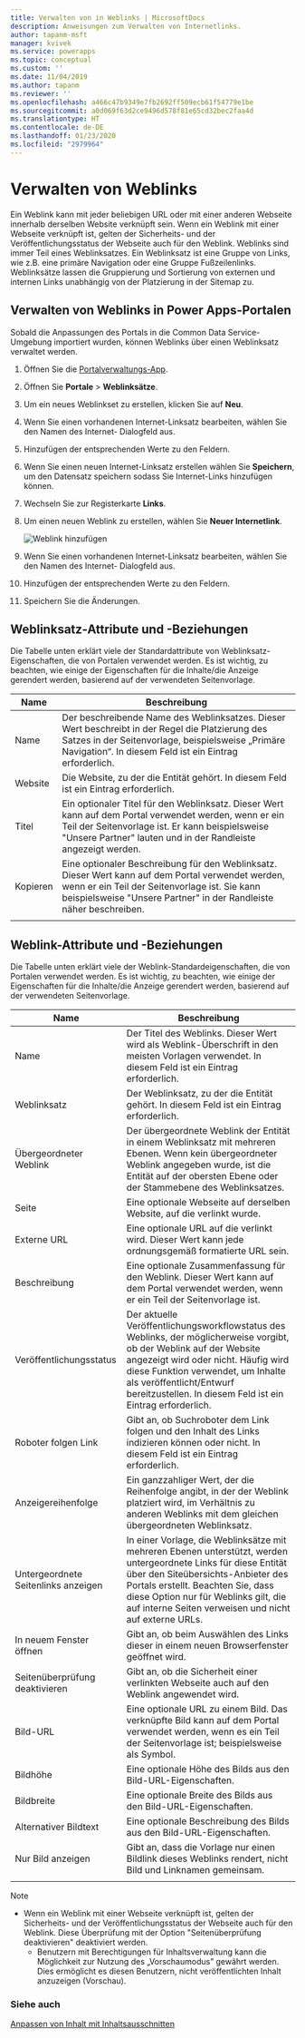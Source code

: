```yaml
---
title: Verwalten von in Weblinks | MicrosoftDocs
description: Anweisungen zum Verwalten von Internetlinks.
author: tapanm-msft
manager: kvivek
ms.service: powerapps
ms.topic: conceptual
ms.custom: ''
ms.date: 11/04/2019
ms.author: tapanm
ms.reviewer: ''
ms.openlocfilehash: a466c47b9349e7fb2692ff509ecb61f54779e1be
ms.sourcegitcommit: a0d069f63d2ce9496d578f81e65cd32bec2faa4d
ms.translationtype: HT
ms.contentlocale: de-DE
ms.lasthandoff: 01/23/2020
ms.locfileid: "2979964"
---
```

# <a name="manage-web-links"></a>Verwalten von Weblinks

Ein Weblink kann mit jeder beliebigen URL oder mit einer anderen Webseite innerhalb derselben Website verknüpft sein. Wenn ein Weblink mit einer Webseite verknüpft ist, gelten der Sicherheits- und der Veröffentlichungsstatus der Webseite auch für den Weblink. Weblinks sind immer Teil eines Weblinksatzes. Ein Weblinksatz ist eine Gruppe von Links, wie z.B. eine primäre Navigation oder eine Gruppe Fußzeilenlinks. Weblinksätze lassen die Gruppierung und Sortierung von externen und internen Links unabhängig von der Platzierung in der Sitemap zu.

## <a name="manage-web-links-in-power-apps-portals"></a>Verwalten von Weblinks in Power Apps-Portalen

Sobald die Anpassungen des Portals in die Common Data Service-Umgebung importiert wurden, können Weblinks über einen Weblinksatz verwaltet werden.

1. Öffnen Sie die [Portalverwaltungs-App](configure-portal.md).

2. Öffnen Sie **Portale** > **Weblinksätze**.

3. Um ein neues Weblinkset zu erstellen, klicken Sie auf **Neu**.

4. Wenn Sie einen vorhandenen Internet-Linksatz bearbeiten, wählen Sie den Namen des Internet- Dialogfeld aus.

5. Hinzufügen der entsprechenden Werte zu den Feldern.

6. Wenn Sie einen neuen Internet-Linksatz erstellen wählen Sie **Speichern**, um den Datensatz speichern sodass Sie Internet-Links hinzufügen können.

7. Wechseln Sie zur Registerkarte **Links**.

8. Um einen neuen Weblink zu erstellen, wählen Sie **Neuer Internetlink**.

    ![Weblink hinzufügen](../media/add-web-link.png "Weblink hinzufügen")

9. Wenn Sie einen vorhandenen Internet-Linksatz bearbeiten, wählen Sie den Namen des Internet- Dialogfeld aus.

9. Hinzufügen der entsprechenden Werte zu den Feldern.

6. Speichern Sie die Änderungen.

## <a name="web-link-set-attributes-and-relationships"></a>Weblinksatz-Attribute und -Beziehungen

Die Tabelle unten erklärt viele der Standardattribute von Weblinksatz-Eigenschaften, die von Portalen verwendet werden. Es ist wichtig, zu beachten, wie einige der Eigenschaften für die Inhalte/die Anzeige gerendert werden, basierend auf der verwendeten Seitenvorlage.

| Name    | Beschreibung                                                                                                                                                                                  |
|---------|----------------------------------------------------------------------------------------------------------------------------------------------------------------------------------------------|
| Name    | Der beschreibende Name des Weblinksatzes. Dieser Wert beschreibt in der Regel die Platzierung des Satzes in der Seitenvorlage, beispielsweise „Primäre Navigation“. In diesem Feld ist ein Eintrag erforderlich.                   |
| Website | Die Website, zu der die Entität gehört. In diesem Feld ist ein Eintrag erforderlich.                                                                                                                             |
| Titel   | Ein optionaler Titel für den Weblinksatz. Dieser Wert kann auf dem Portal verwendet werden, wenn er ein Teil der Seitenvorlage ist. Er kann beispielsweise "Unsere Partner" lauten und in der Randleiste angezeigt werden.    |
| Kopieren    | Eine optionaler Beschreibung für den Weblinksatz. Dieser Wert kann auf dem Portal verwendet werden, wenn er ein Teil der Seitenvorlage ist. Sie kann beispielsweise "Unsere Partner" in der Randleiste näher beschreiben. |
||

## <a name="web-link-attributes-and-relationships"></a>Weblink-Attribute und -Beziehungen

Die Tabelle unten erklärt viele der Weblink-Standardeigenschaften, die von Portalen verwendet werden. Es ist wichtig, zu beachten, wie einige der Eigenschaften für die Inhalte/die Anzeige gerendert werden, basierend auf der verwendeten Seitenvorlage.


|           Name           |                                                                                                               Beschreibung                                                                                                               |
|--------------------------|-----------------------------------------------------------------------------------------------------------------------------------------------------------------------------------------------------------------------------------------|
|           Name           |                                                          Der Titel des Weblinks. Dieser Wert wird als Weblink-Überschrift in den meisten Vorlagen verwendet. In diesem Feld ist ein Eintrag erforderlich.                                                           |
|       Weblinksatz       |                                                                                  Der Weblinksatz, zu der die Entität gehört. In diesem Feld ist ein Eintrag erforderlich.                                                                                  |
|     Übergeordneter Weblink      |                                      Der übergeordnete Weblink der Entität in einem Weblinksatz mit mehreren Ebenen. Wenn kein übergeordneter Weblink angegeben wurde, ist die Entität auf der obersten Ebene oder der Stammebene des Weblinksatzes.                                      |
|           Seite           |                                                                                          Eine optionale Webseite auf derselben Website, auf die verlinkt wurde.                                                                                          |
|        Externe URL      |                                                                                Eine optionale URL auf die verlinkt wird. Dieser Wert kann jede ordnungsgemäß formatierte URL sein.                                                                                |
|       Beschreibung        |                                                              Eine optionale Zusammenfassung für den Weblink. Dieser Wert kann auf dem Portal verwendet werden, wenn er ein Teil der Seitenvorlage ist.                                                              |
|     Veröffentlichungsstatus     | Der aktuelle Veröffentlichungsworkflowstatus des Weblinks, der möglicherweise vorgibt, ob der Weblink auf der Website angezeigt wird oder nicht. Häufig wird diese Funktion verwendet, um Inhalte als veröffentlicht/Entwurf bereitzustellen. In diesem Feld ist ein Eintrag erforderlich. |
|    Roboter folgen Link    |                                                           Gibt an, ob Suchroboter dem Link folgen und den Inhalt des Links indizieren können oder nicht. In diesem Feld ist ein Eintrag erforderlich.                                                            |
|      Anzeigereihenfolge       |                                                  Ein ganzzahliger Wert, der die Reihenfolge angibt, in der der Weblink platziert wird, im Verhältnis zu anderen Weblinks mit dem gleichen übergeordneten Weblinksatz.                                                  |
| Untergeordnete Seitenlinks anzeigen |  In einer Vorlage, die Weblinksätze mit mehreren Ebenen unterstützt, werden untergeordnete Links für diese Entität über den Siteübersichts-Anbieter des Portals erstellt. Beachten Sie, dass diese Option nur für Weblinks gilt, die auf interne Seiten verweisen und nicht auf externe URLs.  |
|    In neuem Fenster öffnen    |                                                                            Gibt an, ob beim Auswählen des Links dieser in einem neuen Browserfenster geöffnet wird.                                                                             |
| Seitenüberprüfung deaktivieren  |                                                                       Gibt an, ob die Sicherheit einer verlinkten Webseite auch auf den Weblink angewendet wird.                                                                       |
|        Bild-URL         |                                                   Eine optionale URL zu einem Bild. Das verknüpfte Bild kann auf dem Portal verwendet werden, wenn es ein Teil der Seitenvorlage ist; beispielsweise als Symbol.                                                   |
|       Bildhöhe       |                                                                                      Eine optionale Höhe des Bilds aus den Bild-URL-Eigenschaften.                                                                                      |
|       Bildbreite        |                                                                                      Eine optionale Breite des Bilds aus den Bild-URL-Eigenschaften.                                                                                       |
|      Alternativer Bildtext      |                                                                                   Eine optionale Beschreibung des Bilds aus den Bild-URL-Eigenschaften.                                                                                    |
|    Nur Bild anzeigen    |                                                   Gibt an, dass die Vorlage nur einen Bildlink dieses Weblinks rendert, nicht Bild und Linknamen gemeinsam.                                                    |
|                          |                                                                                                                                                                                                                                         |

> [!Note]
> - Wenn ein Weblink mit einer Webseite verknüpft ist, gelten der Sicherheits- und der Veröffentlichungsstatus der Webseite auch für den Weblink. Diese Überprüfung mit der Option "Seitenüberprüfung deaktivieren" deaktiviert werden. 
>   - Benutzern mit Berechtigungen für Inhaltsverwaltung kann die Möglichkeit zur Nutzung des „Vorschaumodus” gewährt werden. Dies ermöglicht es diesen Benutzern, nicht veröffentlichten Inhalt anzuzeigen (Vorschau).

### <a name="see-also"></a>Siehe auch

[Anpassen von Inhalt mit Inhaltsausschnitten](customize-content-snippets.md)
